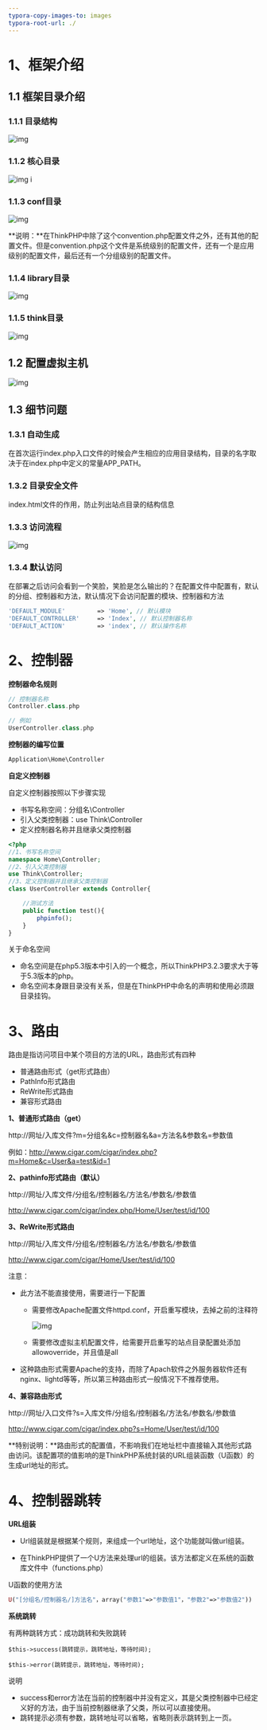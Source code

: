 ```yaml
---
typora-copy-images-to: images
typora-root-url: ./
---
```


# 1、框架介绍

## 1.1 框架目录介绍

### 1.1.1 目录结构

![img](./images/clip_image002.jpg) 

### 1.1.2 核心目录

![img](./images/clip_image002-1563884341142.jpg) i

### 1.1.3 conf目录

![img](./images/clip_image002-1563884683168.jpg) 

**说明：**在ThinkPHP中除了这个convention.php配置文件之外，还有其他的配置文件。但是convention.php这个文件是系统级别的配置文件，还有一个是应用级别的配置文件，最后还有一个分组级别的配置文件。



### 1.1.4 library目录

![img](./images/clip_image002-1563884816853.jpg) 

### 1.1.5 think目录

![img](./images/clip_image002-1563884882928.jpg) 



## 1.2 配置虚拟主机

![img](./images/clip_image002-1563885139875.jpg) 



## 1.3 细节问题

### 1.3.1 自动生成

在首次运行index.php入口文件的时候会产生相应的应用目录结构，目录的名字取决于在index.php中定义的常量APP_PATH。

### 1.3.2 目录安全文件

index.html文件的作用，防止列出站点目录的结构信息

### 1.3.3 访问流程

![img](./images/clip_image002-1563885749648.jpg) 

### 1.3.4 默认访问

在部署之后访问会看到一个笑脸，笑脸是怎么输出的？在配置文件中配置有，默认的分组、控制器和方法，默认情况下会访问配置的模块、控制器和方法

```php
'DEFAULT_MODULE'         => 'Home', // 默认模块
'DEFAULT_CONTROLLER'     => 'Index', // 默认控制器名称
'DEFAULT_ACTION'         => 'index', // 默认操作名称
```



# 2、控制器

**控制器命名规则**

```php
// 控制器名称
Controller.class.php

// 例如
UserController.class.php
```



**控制器的编写位置**

```php
Application\Home\Controller
```



**自定义控制器**

自定义控制器按照以下步骤实现

- 书写名称空间：分组名\Controller
- 引入父类控制器：use Think\Controller
- 定义控制器名称并且继承父类控制器

```php
<?php
//1、书写名称空间
namespace Home\Controller;
//2、引入父类控制器
use Think\Controller;
//3、定义控制器并且继承父类控制器
class UserController extends Controller{

	//测试方法
	public function test(){
		phpinfo();
	}
}
```

关于命名空间

- 命名空间是在php5.3版本中引入的一个概念，所以ThinkPHP3.2.3要求大于等于5.3版本的php。
- 命名空间本身跟目录没有关系，但是在ThinkPHP中命名的声明和使用必须跟目录挂钩。



# 3、路由

路由是指访问项目中某个项目的方法的URL，路由形式有四种

- 普通路由形式（get形式路由）
- PathInfo形式路由
- ReWrite形式路由
- 兼容形式路由



**1、普通形式路由（get）**

http://网址/入库文件?m=分组名&c=控制器名&a=方法名&参数名=参数值

例如：<http://www.cigar.com/cigar/index.php?m=Home&c=User&a=test&id=1> 



**2、pathinfo形式路由（默认）**

http://网址/入库文件/分组名/控制器名/方法名/参数名/参数值

<http://www.cigar.com/cigar/index.php/Home/User/test/id/100> 



**3、ReWrite形式路由**

 http://网址/入库文件/分组名/控制器名/方法名/参数名/参数值

<http://www.cigar.com/cigar/Home/User/test/id/100> 



注意：

- 此方法不能直接使用，需要进行一下配置
  - 需要修改Apache配置文件httpd.conf，开启重写模块，去掉之前的注释符

    ![img](./images/clip_image002-1563887006262.jpg) 

  - 需要修改虚拟主机配置文件，给需要开启重写的站点目录配置处添加allowoverride，并且值是all

- 这种路由形式需要Apache的支持，而除了Apach软件之外服务器软件还有nginx、lightd等等，所以第三种路由形式一般情况下不推荐使用。 



**4、兼容路由形式**

http://网址/入口文件?s=入库文件/分组名/控制器名/方法名/参数名/参数值

<http://www.cigar.com/cigar/index.php?s=Home/User/test/id/100> 



**特别说明：**路由形式的配置值，不影响我们在地址栏中直接输入其他形式路由访问。该配置项的值影响的是ThinkPHP系统封装的URL组装函数（U函数）的生成url地址的形式。 



# 4、控制器跳转

**URL组装**

- Url组装就是根据某个规则，来组成一个url地址，这个功能就叫做url组装。

- 在ThinkPHP提供了一个U方法来处理url的组装。该方法都定义在系统的函数库文件中（functions.php）



U函数的使用方法

```php
U("[分组名/控制器名/]方法名"，array("参数1"=>"参数值1"，"参数2"=>"参数值2"))
```



**系统跳转**

有两种跳转方式：成功跳转和失败跳转

```
$this->success(跳转提示，跳转地址，等待时间);

$this->error(跳转提示，跳转地址，等待时间);
```



说明

- success和error方法在当前的控制器中并没有定义，其是父类控制器中已经定义好的方法，由于当前控制器继承了父类，所以可以直接使用。 
- 跳转提示必须有参数，跳转地址可以省略，省略则表示跳转到上一页。